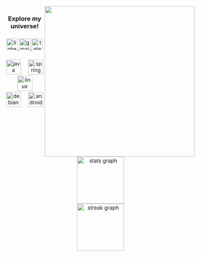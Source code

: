<img align="right" height="400" src="https://media2.giphy.com/media/v1.Y2lkPTc5MGI3NjExaW84M215ZHRjMGxub2RoMHF0eHR6NXZvZ3E4Nmt3eGx4MTF6MG9lZyZlcD12MV9pbnRlcm5hbF9naWZfYnlfaWQmY3Q9Zw/tdC6N1RKNp4swre2JY/giphy.webp"  />

###

<h3 align="center">Explore my universe!</h2>

###

<div align="center">
  <a href="https://www.linkedin.com/in/krzysztof-kozyra-05b105292/" target="_blank">
    <img src="https://img.shields.io/static/v1?message=LinkedIn&logo=linkedin&label=&color=0d1117&logoColor=white&labelColor=0d1117&style=for-the-badge" height="30" alt="linkedin logo"  />
  </a>
  <a href="mailto:krzysztof.kozyra021@gmail.com" target="_blank">
    <img src="https://img.shields.io/static/v1?message=Gmail&logo=gmail&label=&color=0d1117&logoColor=white&labelColor=0d1117&style=for-the-badge" height="30" alt="gmail logo"  />
  </a>
  <a href="https://t.me/cysiu021" target="_blank">
    <img src="https://img.shields.io/static/v1?message=Telegram&logo=telegram&label=&color=0d1117&logoColor=white&labelColor=0d1117&style=for-the-badge" height="30" alt="telegram logo"  />
  </a>
</div>

###

<div align="center">
  <img src="https://cdn.jsdelivr.net/gh/devicons/devicon/icons/java/java-plain.svg" height="40" alt="java logo"  />
  <img width="12" />
  <img src="https://cdn.jsdelivr.net/gh/devicons/devicon/icons/spring/spring-original.svg" height="40" alt="spring logo"  />
  <img width="12" />
  <img src="https://cdn.jsdelivr.net/gh/devicons/devicon/icons/linux/linux-original.svg" height="40" alt="linux logo"  />
  <img width="12" />
  <img src="https://cdn.jsdelivr.net/gh/devicons/devicon/icons/debian/debian-original.svg" height="40" alt="debian logo"  />
  <img width="12" />
  <img src="https://cdn.jsdelivr.net/gh/devicons/devicon/icons/androidstudio/androidstudio-original.svg" height="40" alt="androidstudio logo"  />
</div>

###

<div align="center">
   <img src="https://github-readme-stats.vercel.app/api?username=Cysiuu&hide_title=true&hide_rank=false&show_icons=true&include_all_commits=true&count_private=true&disable_animations=false&theme=github_dark&locale=en&hide_border=true&order=1"        height="125" alt="stats graph"/>
</div>
<div align="center">
<img src="https://streak-stats.demolab.com?user=Cysiuu&locale=en&mode=daily&theme=github_dark&hide_border=true&border_radius=5&order=3" height="125" alt="streak graph"  />
</div>

###
